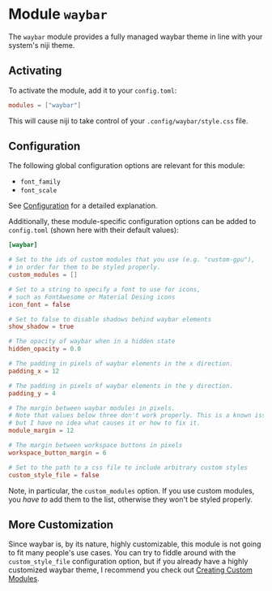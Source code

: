 # Module `waybar`

The `waybar` module provides a fully managed waybar theme in line
with your system's niji theme.

## Activating

To activate the module, add it to your `config.toml`:

```toml
modules = ["waybar"]
```

This will cause niji to take control of your `.config/waybar/style.css` file.

## Configuration

The following global configuration options are relevant for this module:

- `font_family`
- `font_scale`

See [Configuration](../configuration.md#global-options) for a detailed explanation.

Additionally, these module-specific configuration options can be added to `config.toml` (shown
here with their default values):

```toml
[waybar]

# Set to the ids of custom modules that you use (e.g. "custom-gpu"),
# in order for them to be styled properly.
custom_modules = []

# Set to a string to specify a font to use for icons,
# such as FontAwesome or Material Desing icons
icon_font = false

# Set to false to disable shadows behind waybar elements
show_shadow = true

# The opacity of waybar when in a hidden state
hidden_opacity = 0.0

# The padding in pixels of waybar elements in the x direction.
padding_x = 12

# The padding in pixels of waybar elements in the y direction.
padding_y = 4

# The margin between waybar modules in pixels.
# Note that values below three don't work properly. This is a known issue,
# but I have no idea what causes it or how to fix it.
module_margin = 12

# The margin between workspace buttons in pixels
workspace_button_margin = 6

# Set to the path to a css file to include arbitrary custom styles
custom_style_file = false
```

Note, in particular, the `custom_modules` option. If you use custom modules,
you _have to_ add them to the list, otherwise they won't be styled properly.

## More Customization

Since waybar is, by its nature, highly customizable, this module is not going to
fit many people's use cases. You can try to fiddle around with the `custom_style_file`
configuration option, but if you already have a highly customized waybar theme,
I recommend you check out [Creating Custom Modules](../custom-modules.md).
